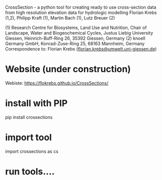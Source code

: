 CrossSection - a python tool for creating ready to use cross-section data from high resolution elevation data for hydrologic modelling 
Florian Krebs (1,2), Philipp Kraft (1), Martin Bach (1),  Lutz Breuer (2)

(1) Research Centre for Biosystems, Land Use and Nutrition, Chair of Landscape, Water and Biogeochemical Cycles, Justus Liebig University Giessen, Heinrich-Buff-Ring 26, 35392 Giessen, Germany
(2) knoell Germany GmbH, Konrad-Zuse-Ring 25, 68163 Mannheim, Germany
Correspondence to: Florian Krebs (florian.krebs@umwelt.uni-giessen.de)

# Website (under construction)
Webiste: https://flokrebs.github.io/CrossSections/

# install with PIP
pip install crossections

# import tool
import crossections as cs

# run tools....
